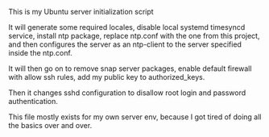 This is my Ubuntu server initialization script

It will generate some required locales, disable local systemd timesyncd service, install ntp package,
replace ntp.conf with the one from this project, and then configures the server as an ntp-client to the server specified inside the ntp.conf.

It will then go on to remove snap server packages, enable default firewall with allow ssh rules, add my public key to authorized_keys.

Then it changes sshd configuration to disallow root login and password authentication.

This file mostly exists for my own server env, because I got tired of doing all the basics over and over.
